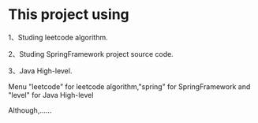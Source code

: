 # This project using

1、Studing leetcode algorithm.

2、Studing SpringFramework project source code.

3、Java High-level.


Menu "leetcode" for leetcode algorithm,"spring" for SpringFramework and "level" for Java High-level

Although,...... 
